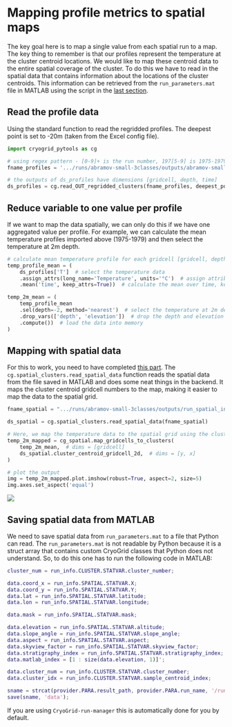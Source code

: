 # Mapping profile metrics to spatial maps
The key goal here is to map a single value from each spatial run to a map. The key thing to remember is that our profiles represent the temperature at the cluster centroid locations. We would like to map these centroid data to the entire spatial coverage of the cluster. To do this we have to read in the spatial data that contains information about the locations of the cluster centroids. This information can be retrieved from the `run_parameters.mat` file in MATLAB using the script in the [last section](#saving-spatial-data-from-matlab).

## Read the profile data
Using the standard function to read the regridded profiles. The deepest point is set to -20m (taken from the Excel config file).
```python
import cryogrid_pytools as cg

# using regex pattern - [0-9]+ is the run number, 197[5-9] is 1975-1979, [0-9]{4} = mmdd part of the date
fname_profiles = '.../runs/abramov-small-3classes/outputs/abramov-small-3classes_[0-9]+_197[5-9][0-9]{4}.mat'

# the outputs of ds_profiles have dimensions [gridcell, depth, time]
ds_profiles = cg.read_OUT_regridded_clusters(fname_profiles, deepest_point=-20)
```

## Reduce variable to one value per profile
If we want to map the data spatially, we can only do this if we have one aggregated value per profile. For example, we can calculate the mean temperature profiles imported above (1975-1979) and then select the temperature at 2m depth.

```python
# calculate mean temperature profile for each gridcell [gridcell, depth]
temp_profile_mean = (
    ds_profiles['T']  # select the temperature data
    .assign_attrs(long_name='Temperature', units='°C')  # assign attributes to the data (for plotting)
    .mean('time', keep_attrs=True))  # calculate the mean over time, keeping the attributes

temp_2m_mean = (
    temp_profile_mean
    .sel(depth=-2, method='nearest')  # select the temperature at 2m depth (or the nearest depth)
    .drop_vars(['depth', 'elevation'])  # drop the depth and elevation coordinates
    .compute())  # load the data into memory
)
```

## Mapping with spatial data
For this to work, you need to have completed [this part](#saving-spatial-data-from-matlab).
The `cg.spatial_clusters.read_spatial_data` function reads the spatial data from the file saved in MATLAB and does some neat things in the backend. It maps the cluster centroid gridcell numbers to the map, making it easier to map the data to the spatial grid.

```python
fname_spatial = ".../runs/abramov-small-3classes/outputs/run_spatial_info.mat"

ds_spatial = cg.spatial_clusters.read_spatial_data(fname_spatial)

# Here, we map the temperature data to the spatial grid using the cluster centroid gridcell numbers
temp_2m_mapped = cg_spatial.map_gridcells_to_clusters(
    temp_2m_mean,  # dims = [gridcell]
    ds_spatial.cluster_centroid_gridcell_2d,  # dims = [y, x]
)

# plot the output
img = temp_2m_mapped.plot.imshow(robust=True, aspect=2, size=5)
img.axes.set_aspect('equal')
```
![](../imgs/mapped_temp_2m-1975_1979.png)


## Saving spatial data from MATLAB
We need to save spatial data from `run_parameters.mat` to a file that Python can read. The `run_parameters.mat` is not readable by Python because it is a struct array that contains custom CryoGrid classes that Python does not understand. So, to do this one has to run the following code in MATLAB:

```matlab
cluster_num = run_info.CLUSTER.STATVAR.cluster_number;

data.coord_x = run_info.SPATIAL.STATVAR.X;
data.coord_y = run_info.SPATIAL.STATVAR.Y;
data.lat = run_info.SPATIAL.STATVAR.latitude;
data.lon = run_info.SPATIAL.STATVAR.longitude;

data.mask = run_info.SPATIAL.STATVAR.mask;

data.elevation = run_info.SPATIAL.STATVAR.altitude;
data.slope_angle = run_info.SPATIAL.STATVAR.slope_angle;
data.aspect = run_info.SPATIAL.STATVAR.aspect;
data.skyview_factor = run_info.SPATIAL.STATVAR.skyview_factor;
data.stratigraphy_index = run_info.SPATIAL.STATVAR.stratigraphy_index;
data.matlab_index = [1 : size(data.elevation, 1)]';

data.cluster_num = run_info.CLUSTER.STATVAR.cluster_number;
data.cluster_idx = run_info.CLUSTER.STATVAR.sample_centroid_index;

sname = strcat(provider.PARA.result_path, provider.PARA.run_name, '/run_spatial_info.mat');
save(sname, 'data');
```

If you are using `CryoGrid-run-manager` this is automatically done for you by default.
